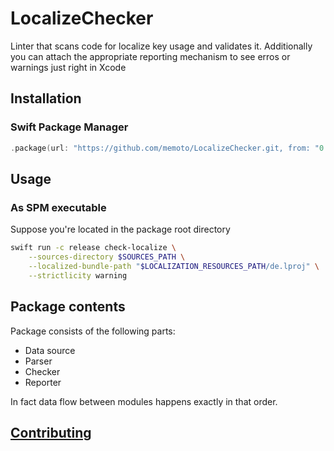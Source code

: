 # LocalizeChecker

Linter that scans code for localize key usage and validates it.
Additionally you can attach the appropriate reporting mechanism to see erros or warnings just right in Xcode

## Installation

### Swift Package Manager

```swift
.package(url: "https://github.com/memoto/LocalizeChecker.git, from: "0.1.8")
```

## Usage

### As SPM executable

Suppose you're located in the package root directory
```bash
swift run -c release check-localize \
    --sources-directory $SOURCES_PATH \
    --localized-bundle-path "$LOCALIZATION_RESOURCES_PATH/de.lproj" \
    --strictlicity warning
```

## Package contents

Package consists of the following parts:

- Data source
- Parser
- Checker
- Reporter

In fact data flow between modules happens exactly in that order.

## [Contributing](CONTRIBUTING.md)
